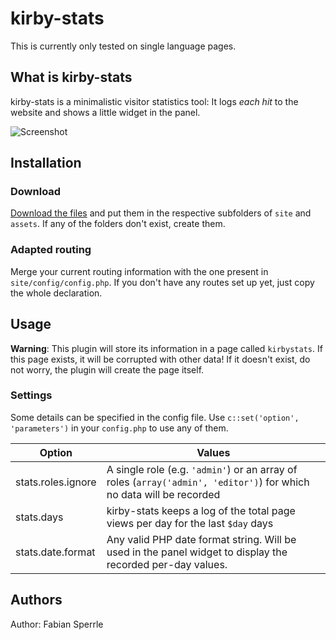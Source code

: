 # kirby-stats

This is currently only tested on single language pages.

## What is kirby-stats

kirby-stats is a minimalistic visitor statistics tool: It logs *each hit* to the website and shows a little widget in the panel.

![Screenshot](http://i.imgur.com/CT2PhWe.jpg)

## Installation
### Download
[Download the files](https://github.com/FabianSperrle/kirby-stats/archive/master.zip) and put them in the respective subfolders of `site` and `assets`. If any of the folders don't exist, create them.
    
### Adapted routing

Merge your current routing information with the one present in `site/config/config.php`. If you don't have any routes set up yet, just copy the whole declaration.


## Usage

**Warning**: This plugin will store its information in a page called `kirbystats`. If this page exists, it will be corrupted with other data! If it doesn't exist, do not worry, the plugin will create the page itself.

### Settings

Some details can be specified in the config file. Use `c::set('option', 'parameters')` in your `config.php` to use any of them.

Option | Values
-------|--------
stats.roles.ignore | A single role (e.g. `'admin'`) or an array of roles (`array('admin', 'editor')`) for which no data will be recorded
stats.days | kirby-stats keeps a log of the total page views per day for the last `$day` days
stats.date.format | Any valid PHP date format string. Will be used in the panel widget to display the recorded per-day values.

## Authors

Author: Fabian Sperrle
